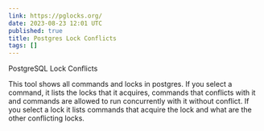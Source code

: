 ```yaml
---
link: https://pglocks.org/
date: 2023-08-23 12:01 UTC
published: true
title: Postgres Lock Conflicts
tags: []
---
```


PostgreSQL Lock Conflicts

This tool shows all commands and locks in postgres. If you select a command, it lists the locks that it acquires, commands that conflicts with it and commands are allowed to run concurrently with it without conflict. If you select a lock it lists commands that acquire the lock and what are the other conflicting locks.
